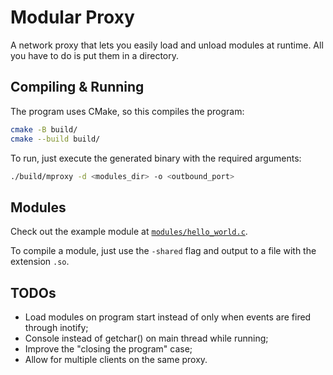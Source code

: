 # Modular Proxy

A network proxy that lets you easily load and unload modules at runtime.
All you have to do is put them in a directory.

## Compiling & Running

The program uses CMake, so this compiles the program:

```bash
cmake -B build/
cmake --build build/
```

To run, just execute the generated binary with the required arguments:

```bash
./build/mproxy -d <modules_dir> -o <outbound_port>
```

## Modules

Check out the example module at [`modules/hello_world.c`](modules/hello_world.c).

To compile a module, just use the `-shared` flag and output to a file with the extension `.so`.

## TODOs

- Load modules on program start instead of only when events are fired through inotify;
- Console instead of getchar() on main thread while running;
- Improve the "closing the program" case;
- Allow for multiple clients on the same proxy.
